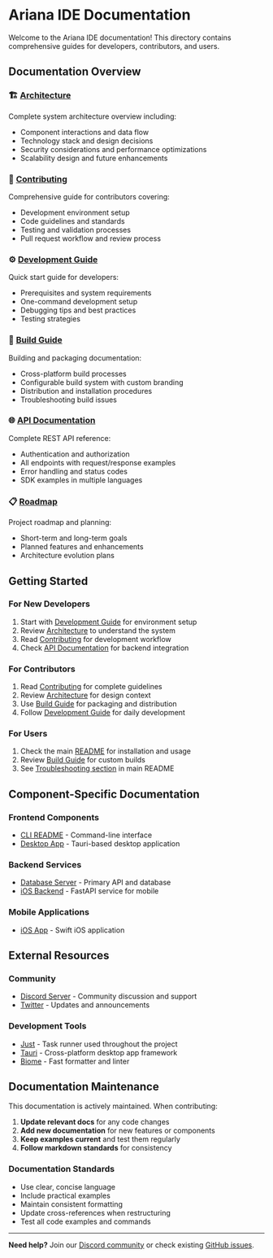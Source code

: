 # Ariana IDE Documentation

Welcome to the Ariana IDE documentation! This directory contains comprehensive guides for developers, contributors, and users.

## Documentation Overview

### 🏗️ [Architecture](ARCHITECTURE.md)
Complete system architecture overview including:
- Component interactions and data flow
- Technology stack and design decisions  
- Security considerations and performance optimizations
- Scalability design and future enhancements

### 📝 [Contributing](CONTRIBUTING.md)
Comprehensive guide for contributors covering:
- Development environment setup
- Code guidelines and standards
- Testing and validation processes
- Pull request workflow and review process

### ⚙️ [Development Guide](DEV_GUIDE.md)
Quick start guide for developers:
- Prerequisites and system requirements
- One-command development setup
- Debugging tips and best practices
- Testing strategies

### 🔧 [Build Guide](BUILD.md)
Building and packaging documentation:
- Cross-platform build processes
- Configurable build system with custom branding
- Distribution and installation procedures
- Troubleshooting build issues

### 🌐 [API Documentation](API.md)
Complete REST API reference:
- Authentication and authorization
- All endpoints with request/response examples
- Error handling and status codes
- SDK examples in multiple languages

### 📋 [Roadmap](ROADMAP.md)
Project roadmap and planning:
- Short-term and long-term goals
- Planned features and enhancements
- Architecture evolution plans

## Getting Started

### For New Developers
1. Start with [Development Guide](DEV_GUIDE.md) for environment setup
2. Review [Architecture](ARCHITECTURE.md) to understand the system
3. Read [Contributing](CONTRIBUTING.md) for development workflow
4. Check [API Documentation](API.md) for backend integration

### For Contributors
1. Read [Contributing](CONTRIBUTING.md) for complete guidelines
2. Review [Architecture](ARCHITECTURE.md) for design context
3. Use [Build Guide](BUILD.md) for packaging and distribution
4. Follow [Development Guide](DEV_GUIDE.md) for daily development

### For Users
1. Check the main [README](../README.md) for installation and usage
2. Review [Build Guide](BUILD.md) for custom builds
3. See [Troubleshooting section](../README.md#troubleshooting) in main README

## Component-Specific Documentation

### Frontend Components
- [CLI README](../frontend/README.md) - Command-line interface
- [Desktop App](../frontend/tauri-app/) - Tauri-based desktop application

### Backend Services  
- [Database Server](../db-server/README.md) - Primary API and database
- [iOS Backend](../ios-ide/mock-backend/README.md) - FastAPI service for mobile

### Mobile Applications
- [iOS App](../ios-ide/README.md) - Swift iOS application

## External Resources

### Community
- [Discord Server](https://discord.gg/Y3TFTmE89g) - Community discussion and support
- [Twitter](https://twitter.com/anic_dev) - Updates and announcements

### Development Tools
- [Just](https://github.com/casey/just) - Task runner used throughout the project
- [Tauri](https://tauri.app/) - Cross-platform desktop app framework
- [Biome](https://biomejs.dev/) - Fast formatter and linter

## Documentation Maintenance

This documentation is actively maintained. When contributing:

1. **Update relevant docs** for any code changes
2. **Add new documentation** for new features or components
3. **Keep examples current** and test them regularly
4. **Follow markdown standards** for consistency

### Documentation Standards
- Use clear, concise language
- Include practical examples
- Maintain consistent formatting
- Update cross-references when restructuring
- Test all code examples and commands

---

**Need help?** Join our [Discord community](https://discord.gg/Y3TFTmE89g) or check existing [GitHub issues](https://github.com/your-org/ariana-ide/issues).